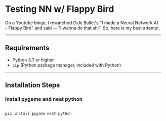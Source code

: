 ﻿# Testing NN w/ Flappy Bird

On a Youtube binge, I rewatched Cide Bullet's "I made a Neural Network AI - Flappy Bird" and said -- "I wanna do that shi". So, here is my best attempt.


---

## Requirements

- Python 3.7 or higher  
- `pip` (Python package manager, included with Python)

---

## Installation Steps

### Install pygame and neat python

```bash

pip install pygame neat-python
